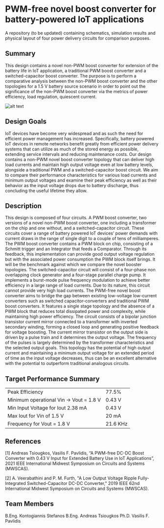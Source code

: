 # PWM-free novel boost converter for battery-powered IoT applications
A repository (to be updated) containing schematics, simulation results and physical layout of four power delivery circuits for comparison purposes.

## Summary
This design contains a novel non-PWM boost converter for extension of the battery life in IoT application, a traditional PWM boost converter and a switched-capacitor boost converter. The purpose is to perform a comparative analysis between the non-PWM boost converter and the other topologies for a 1.5 V battery source scenario in order to point out the significance of the non-PWM boost converter via the metrics of power efficiency, load regulation, quiescent current.

![alt text](https://github.com/StephenKont/PWM_-free-_boost_converter/Resources/chip.png?raw=true)

## Design Goals
IoT devices have become very widespread and as such the need for efficient power management has increased. Specifically, battery powered IoT devices in remote networks benefit greatly from efficient power delivery systems that can utilize as much of the stored energy as possible, extending service intervals and reducing maintenance costs. Our design contains a non-PWM novel boost converter topology that can deliver high load currents and maintain high output voltage even at low battery levels, alongside a traditional PWM and a switched-capacitor boost circuit. We aim to compare their performance characteristics for various load currents and minimum output voltages and examine their peak efficiency as well as their behavior as the input voltage drops due to battery discharge, thus concluding the useful lifetime they allow.

## Description
This design is composed of four circuits. A PWM boost converter, two versions of a novel non-PWM boost converter, one including a transformer on the chip and one without, and a switched-capacitor circuit. These circuits cover a range of battery powered IoT devices’ power demands with current draws in the range of single digit to a couple of tens of milliamperes.
The PWM boost converter contains a PWM block on chip, consisting of a Schmitt trigger and an Integrator that feeds a Comparator. Through its feedback, this implementation can provide good output voltage regulation but with the associated power consumption the PWM block itself brings. It will be the benchmark against which we compare the novel booster topologies.
The switched-capacitor circuit will consist of a four-phase non overlapping clock generator and a four-stage parallel charge pump. It implements a burst-mode pulse frequency modulation to achieve better efficiency in a large range of load currents. Due to its nature, this circuit cannot provide very high load currents.
The PWM-free novel boost converter aims to bridge the gap between existing low-voltage low-current converters such as switched capacitor-converters and traditional PWM boost converters. It features a single stage topology and the absence of a PWM block that reduces total dissipated power and complexity, while maintaining high power efficiency.
The circuit consists of a bipolar junction transistor current mirror connected to a transformer with inverted secondary winding, forming a closed loop and generating positive feedback for voltage boosting. The current mirror transistor on the output side is driven by a pulse train and it determines the output voltage. The frequency of the pulses is largely determined by the transformer characteristics and the selected output goals.
This topology has the potential of high output current and maintaining a minimum output voltage for an extended period of time as the input voltage decreases, thus can be an excellent alternative with the potential to outperform traditional analogous circuits.

## Target Performance Summary

|  |  |
| ------ | ------ |
| Peak Efficiency | 77.5% |
| Minimum operational Vin -> Vout = 1.8 V | 0.43 V |
| Min Input Voltage for Iout 2.38 mA | 0.43 V |
| Max Iout for Vin of 1.5 V | 20 mA |
| Frequency for Vout = 1.8 V | 21.6 KHz |

## References
[1] Andreas Tsiougkos, Vasilis F. Pavlidis, “A PWM-free DC-DC Boost Converter with 0.43 V
Input for Extended Battery Use in IoT Applications”, 2021 IEEE International Midwest Symposium on Circuits and Systems (MWSCAS).

[2] A. Veerabathini and P. M. Furth, "A Low Output Voltage Ripple Fully-Integrated Switched-Capacitor DC-DC Converter," 2019 IEEE 62nd International Midwest Symposium on Circuits and Systems (MWSCAS).

## Team Members
B.Eng. Kontogiannis Stefanos
B.Eng. Andreas Tsiougkos
Ph.D. Vasilis F. Pavlidis
